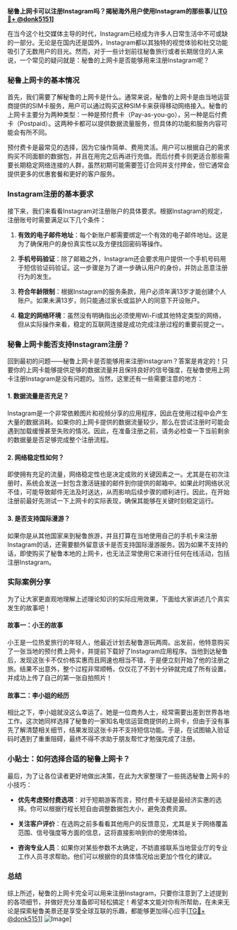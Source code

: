 **秘鲁上网卡可以注册Instagram吗？揭秘海外用户使用Instagram的那些事儿[[TG💪+ @donk5151](https://t.me/s/donk5151)]**

在当今这个社交媒体主导的时代，Instagram已经成为许多人日常生活中不可或缺的一部分。无论是在国内还是国外，Instagram都以其独特的视觉体验和社交功能吸引了无数用户的目光。然而，对于一些计划前往秘鲁旅行或者长期居住的人来说，一个常见的疑问就是：秘鲁的上网卡是否能够用来注册Instagram呢？

### 秘鲁上网卡的基本情况

首先，我们需要了解秘鲁的上网卡是什么。通常来说，秘鲁的上网卡是由当地运营商提供的SIM卡服务，用户可以通过购买这种SIM卡来获得移动网络接入。秘鲁的上网卡主要分为两种类型：一种是预付费卡（Pay-as-you-go），另一种是后付费卡（Postpaid）。这两种卡都可以提供数据流量服务，但具体的功能和服务内容可能会有所不同。

预付费卡是最常见的选择，因为它操作简单、费用灵活。用户可以根据自己的需求购买不同面额的数据包，并且在用完之后再进行充值。而后付费卡则更适合那些需要长期稳定网络连接的人群，虽然初期可能需要签订合同并支付押金，但它通常会提供更多的优惠套餐和更好的客户服务。

### Instagram注册的基本要求

接下来，我们来看看Instagram对注册账户的具体要求。根据Instagram的规定，注册账号时需要满足以下几个条件：

1. **有效的电子邮件地址**：每个新账户都需要绑定一个有效的电子邮件地址。这是为了确保用户的身份真实性以及方便找回密码等操作。
   
2. **手机号码验证**：除了邮箱之外，Instagram还会要求用户提供一个手机号码用于短信验证码验证。这一步骤是为了进一步确认用户的身份，并防止恶意注册行为的发生。

3. **符合年龄限制**：根据Instagram的服务条款，用户必须年满13岁才能创建个人账户。如果未满13岁，则只能通过家长或监护人的同意下开设账户。

4. **稳定的网络环境**：虽然没有明确指出必须使用Wi-Fi或其他特定类型的网络，但从实际操作来看，稳定的互联网连接是成功完成注册过程的重要前提之一。

### 秘鲁上网卡能否支持Instagram注册？

回到最初的问题——秘鲁上网卡是否能够用来注册Instagram？答案是肯定的！只要你的上网卡能够提供足够的数据流量并且保持良好的信号强度，在秘鲁使用上网卡注册Instagram是没有问题的。当然，这里还有一些需要注意的地方：

#### 1. 数据流量是否充足？
Instagram是一个非常依赖图片和视频分享的应用程序，因此在使用过程中会产生大量的数据消耗。如果你的上网卡提供的数据流量较少，那么在尝试注册时可能会遇到加载缓慢甚至失败的情况。因此，在准备注册之前，请务必检查一下当前剩余的数据量是否足够完成整个注册流程。

#### 2. 网络稳定性如何？
即使拥有充足的流量，网络稳定性也是决定成败的关键因素之一。尤其是在初次注册时，系统会发送一封包含激活链接的邮件到你提供的邮箱中。如果此时网络状况不佳，可能导致邮件无法及时送达，从而影响后续步骤的顺利进行。因此，在开始注册前最好先测试一下上网卡的实际表现，确保其能够在关键时刻稳定运行。

#### 3. 是否支持国际漫游？
如果你是从其他国家来到秘鲁旅游，并且打算在当地使用自己的手机卡来注册Instagram的话，还需要额外留意该卡是否支持国际漫游服务。因为如果不支持的话，即使购买了秘鲁本地的上网卡，也无法正常使用它来进行任何在线活动，包括注册Instagram。

### 实际案例分享

为了让大家更直观地理解上述理论知识的实际应用效果，下面给大家讲述几个真实发生的故事吧！

#### 故事一：小王的故事
小王是一位热爱旅行的年轻人，他最近计划去秘鲁游玩两周。出发前，他特意购买了一张当地的预付费上网卡，并提前下载好了Instagram应用程序。当他到达秘鲁后，发现这张卡不仅价格实惠而且网速也相当不错，于是便立刻开始了他的注册之旅。结果不出意外，整个过程非常顺畅，仅仅花了不到十分钟就完成了所有设置，并成功上传了自己的第一张自拍照片！

#### 故事二：李小姐的经历
相比之下，李小姐就没这么幸运了。她是一位商务人士，经常需要出差到世界各地工作。这次她同样选择了秘鲁的一家知名电信运营商提供的上网卡，但由于没有事先了解清楚相关细节，结果发现这张卡并不支持短信功能。于是，在试图输入验证码时遇到了重重阻碍，最终不得不求助于朋友帮忙才勉强完成了注册。

### 小贴士：如何选择合适的秘鲁上网卡？

最后，为了让各位读者更好地做出决策，在此为大家整理了一些挑选秘鲁上网卡的小技巧：

- **优先考虑预付费选项**：对于短期游客而言，预付费卡无疑是最经济实惠的选择。你可以根据行程长短自由调整数据包大小，避免浪费资源。
  
- **关注客户评价**：在选购之前多看看其他用户的反馈意见，尤其是关于网络覆盖范围、信号强度等方面的信息，这将直接影响到你的使用体验。
  
- **咨询专业人员**：如果你对某些参数不太确定，不妨直接联系当地营业厅的专业工作人员寻求帮助。他们可以根据你的具体情况给出更加个性化的建议。

### 总结

综上所述，秘鲁的上网卡完全可以用来注册Instagram，只要你注意到了上述提到的各项细节，并做好充分准备即可轻松搞定！希望本文能对你有所帮助，在未来无论是探索秘鲁美景还是享受全球互联的乐趣，都能够更加得心应手[[TG💪+ @donk5151](https://t.me/s/donk5151)] ![Image](https://i.postimg.cc/rwNCRYN7/Snipaste-2025-04-30-17-27-05.png)]